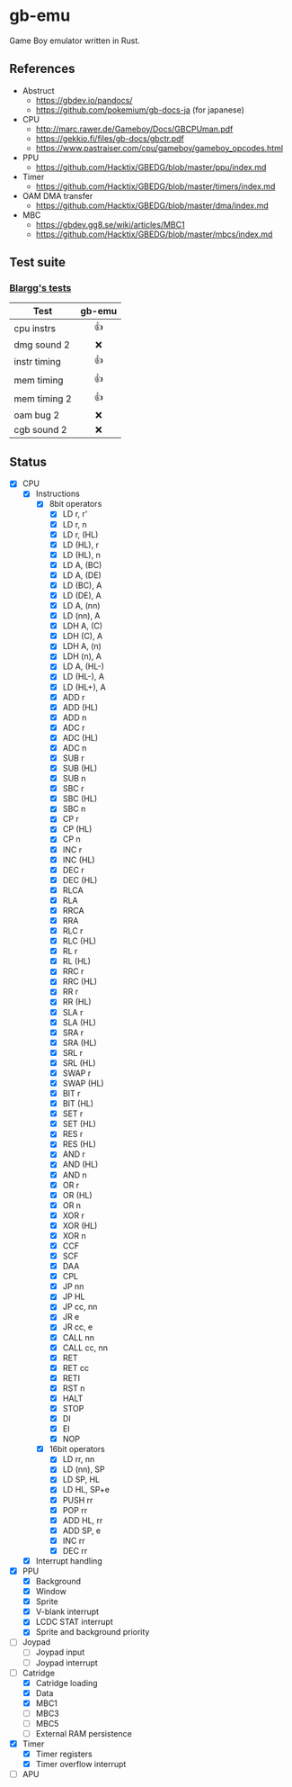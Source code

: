 # gb-emu
Game Boy emulator written in Rust.

## References
- Abstruct
  - https://gbdev.io/pandocs/
  - https://github.com/pokemium/gb-docs-ja (for japanese)
- CPU
  - http://marc.rawer.de/Gameboy/Docs/GBCPUman.pdf
  - https://gekkio.fi/files/gb-docs/gbctr.pdf
  - https://www.pastraiser.com/cpu/gameboy/gameboy_opcodes.html
- PPU
  - https://github.com/Hacktix/GBEDG/blob/master/ppu/index.md
- Timer
  - https://github.com/Hacktix/GBEDG/blob/master/timers/index.md
- OAM DMA transfer
  - https://github.com/Hacktix/GBEDG/blob/master/dma/index.md
- MBC
  - https://gbdev.gg8.se/wiki/articles/MBC1
  - https://github.com/Hacktix/GBEDG/blob/master/mbcs/index.md

## Test suite

### [Blargg's tests](https://gbdev.gg8.se/files/roms/blargg-gb-tests/)

| Test         | gb-emu |
| ------------ | :----: |
| cpu instrs   | :+1:   |
| dmg sound 2  | :x:    |
| instr timing | :+1:   |
| mem timing   | :+1:   |
| mem timing 2 | :+1:   |
| oam bug 2    | :x:    |
| cgb sound 2  | :x:    |

## Status

- [x] CPU
    - [x] Instructions
      - [x] 8bit operators
        - [x] LD r, r'
        - [x] LD r, n
        - [x] LD r, (HL)
        - [x] LD (HL), r
        - [x] LD (HL), n
        - [x] LD A, (BC)
        - [x] LD A, (DE)
        - [x] LD (BC), A
        - [x] LD (DE), A
        - [x] LD A, (nn)
        - [x] LD (nn), A
        - [x] LDH A, (C)
        - [x] LDH (C), A
        - [x] LDH A, (n)
        - [x] LDH (n), A
        - [x] LD A, (HL-)
        - [x] LD (HL-), A
        - [x] LD (HL+), A
        - [x] ADD r
        - [x] ADD (HL)
        - [x] ADD n
        - [x] ADC r
        - [x] ADC (HL)
        - [x] ADC n
        - [x] SUB r
        - [x] SUB (HL)
        - [x] SUB n
        - [x] SBC r
        - [x] SBC (HL)
        - [x] SBC n
        - [x] CP r
        - [x] CP (HL)
        - [x] CP n
        - [x] INC r
        - [x] INC (HL)
        - [x] DEC r
        - [x] DEC (HL)
        - [x] RLCA
        - [x] RLA
        - [x] RRCA
        - [x] RRA
        - [x] RLC r
        - [x] RLC (HL)
        - [x] RL r
        - [x] RL (HL)
        - [x] RRC r
        - [x] RRC (HL)
        - [x] RR r
        - [x] RR (HL)
        - [x] SLA r
        - [x] SLA (HL)
        - [x] SRA r
        - [x] SRA (HL)
        - [x] SRL r
        - [x] SRL (HL)
        - [x] SWAP r
        - [x] SWAP (HL)
        - [x] BIT r
        - [x] BIT (HL)
        - [x] SET r
        - [x] SET (HL)
        - [x] RES r
        - [x] RES (HL)
        - [x] AND r
        - [x] AND (HL)
        - [x] AND n
        - [x] OR r
        - [x] OR (HL)
        - [x] OR n
        - [x] XOR r
        - [x] XOR (HL)
        - [x] XOR n
        - [x] CCF
        - [x] SCF
        - [x] DAA
        - [x] CPL
        - [x] JP nn
        - [x] JP HL
        - [x] JP cc, nn
        - [x] JR e
        - [x] JR cc, e
        - [x] CALL nn
        - [x] CALL cc, nn
        - [x] RET
        - [x] RET cc
        - [x] RETI
        - [x] RST n
        - [x] HALT
        - [x] STOP
        - [x] DI
        - [x] EI
        - [x] NOP
      - [x] 16bit operators
        - [x] LD rr, nn
        - [x] LD (nn), SP
        - [x] LD SP, HL
        - [x] LD HL, SP+e
        - [x] PUSH rr
        - [x] POP rr
        - [x] ADD HL, rr
        - [x] ADD SP, e
        - [x] INC rr
        - [x] DEC rr
    - [x] Interrupt handling
- [x] PPU
    - [x] Background
    - [x] Window
    - [x] Sprite
    - [x] V-blank interrupt
    - [x] LCDC STAT interrupt
    - [x] Sprite and background priority
- [ ] Joypad
    - [ ] Joypad input
    - [ ] Joypad interrupt
- [ ] Catridge
    - [x] Catridge loading
    - [x] Data
    - [x] MBC1
    - [ ] MBC3
    - [ ] MBC5
    - [ ] External RAM persistence
- [x] Timer
    - [x] Timer registers
    - [x] Timer overflow interrupt
- [ ] APU
